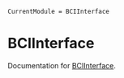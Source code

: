 ```@meta
CurrentModule = BCIInterface
```

# BCIInterface

Documentation for [BCIInterface](https://github.com/AR102/BCIInterface.jl).